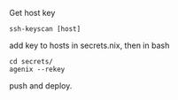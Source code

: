 Get host key

    ssh-keyscan [host]

add key to hosts in secrets.nix, then in bash

    cd secrets/
    agenix --rekey

push and deploy.
